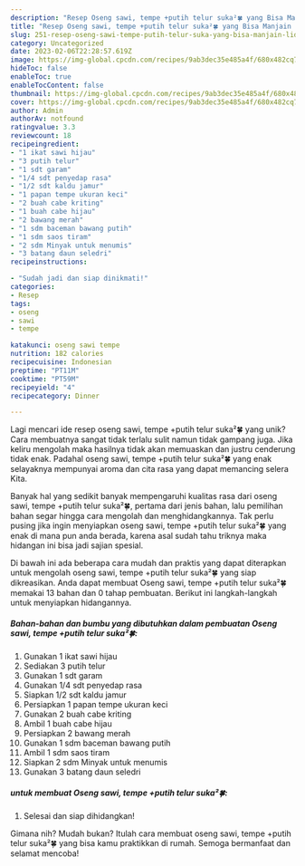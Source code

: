```yaml
---
description: "Resep Oseng sawi, tempe +putih telur suka²🍀 yang Bisa Manjain Lidah"
title: "Resep Oseng sawi, tempe +putih telur suka²🍀 yang Bisa Manjain Lidah"
slug: 251-resep-oseng-sawi-tempe-putih-telur-suka-yang-bisa-manjain-lidah
category: Uncategorized
date: 2023-02-06T22:28:57.619Z
image: https://img-global.cpcdn.com/recipes/9ab3dec35e485a4f/680x482cq70/oseng-sawi-tempe-putih-telur-suka-foto-resep-utama.jpg
hideToc: false
enableToc: true
enableTocContent: false
thumbnail: https://img-global.cpcdn.com/recipes/9ab3dec35e485a4f/680x482cq70/oseng-sawi-tempe-putih-telur-suka-foto-resep-utama.jpg
cover: https://img-global.cpcdn.com/recipes/9ab3dec35e485a4f/680x482cq70/oseng-sawi-tempe-putih-telur-suka-foto-resep-utama.jpg
author: Admin
authorAv: notfound
ratingvalue: 3.3
reviewcount: 18
recipeingredient:
- "1 ikat sawi hijau"
- "3 putih telur"
- "1 sdt garam"
- "1/4 sdt penyedap rasa"
- "1/2 sdt kaldu jamur"
- "1 papan tempe ukuran keci"
- "2 buah cabe kriting"
- "1 buah cabe hijau"
- "2 bawang merah"
- "1 sdm baceman bawang putih"
- "1 sdm saos tiram"
- "2 sdm Minyak untuk menumis"
- "3 batang daun seledri"
recipeinstructions:

- "Sudah jadi dan siap dinikmati!"
categories:
- Resep
tags:
- oseng
- sawi
- tempe

katakunci: oseng sawi tempe 
nutrition: 182 calories
recipecuisine: Indonesian
preptime: "PT11M"
cooktime: "PT59M"
recipeyield: "4"
recipecategory: Dinner

---
```





Lagi mencari ide resep oseng sawi, tempe +putih telur suka²🍀 yang unik? Cara membuatnya sangat tidak terlalu sulit namun tidak gampang juga. Jika keliru mengolah maka hasilnya tidak akan memuaskan dan justru cenderung tidak enak. Padahal oseng sawi, tempe +putih telur suka²🍀 yang enak selayaknya mempunyai aroma dan cita rasa yang dapat memancing selera Kita.







Banyak hal yang sedikit banyak mempengaruhi kualitas rasa dari oseng sawi, tempe +putih telur suka²🍀, pertama dari jenis bahan, lalu pemilihan bahan segar hingga cara mengolah dan menghidangkannya. Tak perlu pusing jika ingin menyiapkan oseng sawi, tempe +putih telur suka²🍀 yang enak di mana pun anda berada, karena asal sudah tahu triknya maka hidangan ini bisa jadi sajian spesial.






Di bawah ini ada beberapa cara mudah dan praktis yang dapat diterapkan untuk mengolah oseng sawi, tempe +putih telur suka²🍀 yang siap dikreasikan. Anda dapat membuat Oseng sawi, tempe +putih telur suka²🍀 memakai 13 bahan dan 0 tahap pembuatan. Berikut ini langkah-langkah untuk menyiapkan hidangannya.

<!--inarticleads1-->

##### Bahan-bahan dan bumbu yang dibutuhkan dalam pembuatan Oseng sawi, tempe +putih telur suka²🍀:

1. Gunakan 1 ikat sawi hijau
1. Sediakan 3 putih telur
1. Gunakan 1 sdt garam
1. Gunakan 1/4 sdt penyedap rasa
1. Siapkan 1/2 sdt kaldu jamur
1. Persiapkan 1 papan tempe ukuran keci
1. Gunakan 2 buah cabe kriting
1. Ambil 1 buah cabe hijau
1. Persiapkan 2 bawang merah
1. Gunakan 1 sdm baceman bawang putih
1. Ambil 1 sdm saos tiram
1. Siapkan 2 sdm Minyak untuk menumis
1. Gunakan 3 batang daun seledri




<!--inarticleads2-->

#####  untuk membuat Oseng sawi, tempe +putih telur suka²🍀:


1. Selesai dan siap dihidangkan!



Gimana nih? Mudah bukan? Itulah cara membuat oseng sawi, tempe +putih telur suka²🍀 yang bisa kamu praktikkan di rumah. Semoga bermanfaat dan selamat mencoba!
